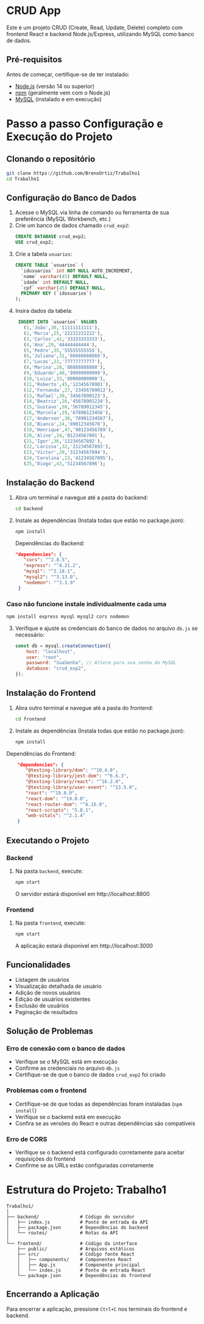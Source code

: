 # CRUD App

Este é um projeto CRUD (Create, Read, Update, Delete) completo com frontend React e backend Node.js/Express, utilizando MySQL como banco de dados.

## Pré-requisitos

Antes de começar, certifique-se de ter instalado:

-   [Node.js](https://nodejs.org/) (versão 14 ou superior)
-   [npm](https://www.npmjs.com/) (geralmente vem com o Node.js)
-   [MySQL](https://www.mysql.com/) (instalado e em execução)

# Passo a passo Configuração e Execução do Projeto

## Clonando o repositório

```bash
git clone https://github.com/BrenoOrtiz/Trabalho1
cd Trabalho1
```

## Configuração do Banco de Dados

1. Acesse o MySQL via linha de comando ou ferramenta de sua preferência (MySQL Workbench, etc.)
2. Crie um banco de dados chamado `crud_exp2`:
    ```sql
    CREATE DATABASE crud_exp2;
    USE crud_exp2;
    ```
3. Crie a tabela `usuarios`:
    ```sql
    CREATE TABLE `usuarios` (
      `idusuarios` int NOT NULL AUTO_INCREMENT,
      `nome` varchar(45) DEFAULT NULL,
      `idade` int DEFAULT NULL,
      `cpf` varchar(45) DEFAULT NULL,
      PRIMARY KEY (`idusuarios`)
    );
    ```
4. Insira dados da tabela:
   ```sql
    INSERT INTO `usuarios` VALUES 
      (1,'João',30,'11111111111'),
      (2,'Maria',25,'22222222222'),
      (3,'Carlos',42,'33333333333'),
      (4,'Ana',29,'44444444444'),
      (5,'Pedro',35,'55555555555'),
      (6,'Juliana',31,'66666666666'),
      (7,'Lucas',22,'77777777777'),
      (8,'Marina',28,'88888888888'),
      (9,'Eduardo',40,'99999999999'),
      (10,'Luiza',33,'00000000000'),
      (11,'Roberto',45,'12345678901'),
      (12,'Fernanda',27,'23456789012'),
      (13,'Rafael',39,'34567890123'),
      (14,'Beatriz',26,'45678901234'),
      (15,'Gustavo',50,'56789012345'),
      (16,'Marcela',19,'67890123456'),
      (17,'Anderson',38,'78901234567'),
      (18,'Bianca',24,'89012345678'),
      (19,'Henrique',47,'90123456789'),
      (20,'Aline',34,'01234567891'),
      (21,'Igor',36,'11234567892'),
      (22,'Larissa',32,'21234567893'),
      (23,'Victor',29,'31234567894'),
      (24,'Carolina',23,'41234567895'),
      (25,'Diogo',43,'51234567896');
    ```


## Instalação do Backend

1. Abra um terminal e navegue até a pasta do backend:

    ```bash
    cd backend
    ```

2. Instale as dependências (Instala todas que estão no package.json):

    ```bash
    npm install
    ```

    Dependências do Backend:

    ```json
    "dependencies": {
       "cors": "^2.8.5",
       "express": "^4.21.2",
       "mysql": "^2.18.1",
       "mysql2": "^3.13.0",
       "nodemon": "^3.1.9"
     }
    ```

### Caso não funcione instale individualmente cada uma

```bash
npm install express mysql mysql2 cors nodemon
```

3. Verifique e ajuste as credenciais do banco de dados no arquivo `db.js` se necessário:
    ```javascript
    const db = mysql.createConnection({
        host: "localhost",
        user: "root",
        password: "SuaSenha", // Altere para sua senha do MySQL
        database: "crud_exp2",
    });
    ```

## Instalação do Frontend

1. Abra outro terminal e navegue até a pasta do frontend:

    ```bash
    cd frontend
    ```

2. Instale as dependências (Instala todas que estão no package.json):

    ```bash
    npm install
    ```
    
Dependências do Frontend:

```json
    "dependencies": {
       "@testing-library/dom": "^10.4.0",
       "@testing-library/jest-dom": "^6.6.3",
       "@testing-library/react": "^16.2.0",
       "@testing-library/user-event": "^13.5.0",
       "react": "^19.0.0",
       "react-dom": "^19.0.0",
       "react-router-dom": "^6.15.0",
       "react-scripts": "5.0.1",
       "web-vitals": "^2.1.4"
    }
```

## Executando o Projeto

### Backend

1. Na pasta `backend`, execute:
    ```bash
    npm start
    ```
    O servidor estará disponível em http://localhost:8800

### Frontend

1. Na pasta `frontend`, execute:
    ```bash
    npm start
    ```
    A aplicação estará disponível em http://localhost:3000

## Funcionalidades

-   Listagem de usuários
-   Visualização detalhada de usuário
-   Adição de novos usuários
-   Edição de usuários existentes
-   Exclusão de usuários
-   Paginação de resultados

## Solução de Problemas

### Erro de conexão com o banco de dados

-   Verifique se o MySQL está em execução
-   Confirme as credenciais no arquivo `db.js`
-   Certifique-se de que o banco de dados `crud_exp2` foi criado

### Problemas com o frontend

-   Certifique-se de que todas as dependências foram instaladas (`npm install`)
-   Verifique se o backend está em execução
-   Confira se as versões do React e outras dependências são compatíveis

### Erro de CORS

-   Verifique se o backend está configurado corretamente para aceitar requisições do frontend
-   Confirme se as URLs estão configuradas corretamente

# Estrutura do Projeto: Trabalho1

```
Trabalho1/
│
├── backend/               # Código do servidor
│   ├── index.js           # Ponto de entrada da API
│   ├── package.json       # Dependências do backend
│   └── routes/            # Rotas da API
│
└── frontend/              # Código da interface
    ├── public/            # Arquivos estáticos
    ├── src/               # Código fonte React
    │   ├── components/    # Componentes React
    │   ├── App.js         # Componente principal
    │   └── index.js       # Ponto de entrada React
    └── package.json       # Dependências do frontend
```

## Encerrando a Aplicação

Para encerrar a aplicação, pressione `Ctrl+C` nos terminais do frontend e backend.
